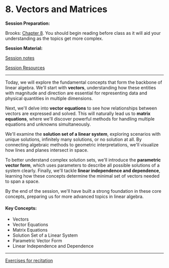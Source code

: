 # 8. Vectors and Matrices

**Session Preparation:**

Brooks: [Chapter 8](https://drive.google.com/file/d/1P9eidJb5qtlZgvHCtqu4uuPa5FFU0Zpn/view?usp=sharing). You should begin reading before class as it will aid your understanding as the topics get more complex.

**Session Material:**

[Session notes](https://drive.google.com/file/d/10DUxd8bwDvTrlXp2k5O9uYZmjONJIeNO/view?usp=sharing)

[Session Resources](https://viaucdk-my.sharepoint.com/:f:/g/personal/rib_viauc_dk/Ep-kuPOC2r5NsJOp-SzZ1U8BsPWE1ZL0SEZTvJ8NXxrsHQ?e=SrV1vE)

--------------------------

Today, we will explore the fundamental concepts that form the backbone of linear algebra. We'll start with **vectors**, understanding how these entities with magnitude and direction are essential for representing data and physical quantities in multiple dimensions.

Next, we'll delve into **vector equations** to see how relationships between vectors are expressed and solved. This will naturally lead us to **matrix equations**, where we'll discover powerful methods for handling multiple equations and unknowns simultaneously.

We'll examine the **solution set of a linear system**, exploring scenarios with unique solutions, infinitely many solutions, or no solution at all. By connecting algebraic methods to geometric interpretations, we'll visualize how lines and planes intersect in space.

To better understand complex solution sets, we'll introduce the **parametric vector form**, which uses parameters to describe all possible solutions of a system clearly. Finally, we'll tackle **linear independence and dependence**, learning how these concepts determine the minimal set of vectors needed to span a space.

By the end of the session, we'll have built a strong foundation in these core concepts, preparing us for more advanced topics in linear algebra.

#### Key Concepts:
- Vectors
- Vector Equations
- Matrix Equations
- Solution Set of a Linear System
- Parametric Vector Form
- Linear Independence and Dependence

--------------------------

[Exercises for recitation](https://viaucdk-my.sharepoint.com/:b:/g/personal/rib_viauc_dk/EY7WcLodEshGuFo8tq2CEAwBbfsS-EADe3BtTjyrMKi2Sw?e=upqiOX)